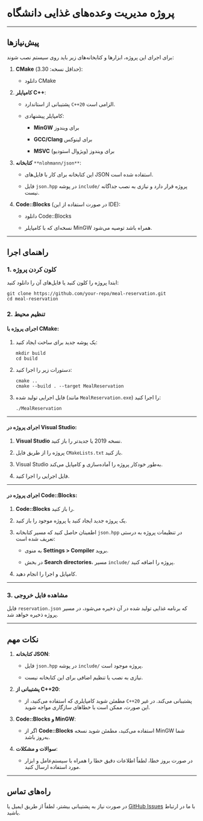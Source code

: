 # پروژه مدیریت وعده‌های غذایی دانشگاه

----------

## پیش‌نیازها

برای اجرای این پروژه، ابزارها و کتابخانه‌های زیر باید روی سیستم نصب شوند:

1.  **CMake** (حداقل نسخه: 3.30):

    -   دانلود CMake

2.  **کامپایلر C++**:

    -   پشتیبانی از استاندارد `C++20` الزامی است.

    -   کامپایلر پیشنهادی:

        -   **MinGW** برای ویندوز

        -   **GCC/Clang** برای لینوکس

        -   **MSVC** برای ویندوز (ویژوال استودیو)

3.  **کتابخانه** `**nlohmann/json**`:

    -   این کتابخانه برای کار با فایل‌های JSON استفاده شده است.

    -   فایل `json.hpp` در پوشه `include/` پروژه قرار دارد و نیازی به نصب جداگانه نیست.

4.  **Code::Blocks** (در صورت استفاده از این IDE):

    -   دانلود Code::Blocks

    -   نسخه‌ای که با کامپایلر MinGW همراه باشد توصیه می‌شود.


----------

## راهنمای اجرا

### 1. کلون کردن پروژه

ابتدا پروژه را کلون کنید یا فایل‌های آن را دانلود کنید:

```
git clone https://github.com/your-repo/meal-reservation.git
cd meal-reservation
```

### 2. تنظیم محیط

#### اجرای پروژه با **CMake**:

1.  یک پوشه جدید برای ساخت ایجاد کنید:

    ```
    mkdir build
    cd build
    ```

2.  دستورات زیر را اجرا کنید:

    ```
    cmake ..
    cmake --build . --target MealReservation
    ```

3.  فایل اجرایی تولید شده (مانند `MealReservation.exe`) را اجرا کنید:

    ```
    ./MealReservation
    ```


----------

#### اجرای پروژه در **Visual Studio**:

1.  **Visual Studio** نسخه 2019 یا جدیدتر را باز کنید.

2.  پروژه را از طریق فایل `CMakeLists.txt` باز کنید.

3.  Visual Studio به‌طور خودکار پروژه را آماده‌سازی و کامپایل می‌کند.

4.  فایل اجرایی را اجرا کنید.


----------

#### اجرای پروژه در **Code::Blocks**:

1.  **Code::Blocks** را باز کنید.

2.  یک پروژه جدید ایجاد کنید یا پروژه موجود را باز کنید.

3.  اطمینان حاصل کنید که مسیر کتابخانه `json.hpp` در تنظیمات پروژه به درستی تعریف شده است:

    -   به منوی **Settings > Compiler** بروید.

    -   در بخش **Search directories**، مسیر `include/` پروژه را اضافه کنید.

4.  کامپایل و اجرا را انجام دهید.


----------

### 3. مشاهده فایل خروجی

فایل `reservation.json` که برنامه غذایی تولید شده در آن ذخیره می‌شود، در مسیر پروژه ذخیره خواهد شد.

----------

## نکات مهم

1.  **کتابخانه JSON**:

    -   فایل `json.hpp` در پوشه `include/` پروژه موجود است.

    -   نیازی به نصب یا تنظیم اضافی برای این کتابخانه نیست.

2.  **پشتیبانی از C++20**:

    -   مطمئن شوید کامپایلری که استفاده می‌کنید، از `C++20` پشتیبانی می‌کند. در غیر این صورت، ممکن است با خطاهای سازگاری مواجه شوید.

3.  **Code::Blocks و MinGW**:

    -   اگر از **Code::Blocks** استفاده می‌کنید، مطمئن شوید نسخه MinGW شما به‌روز باشد.

4.  **سوالات و مشکلات**:

    -   در صورت بروز خطا، لطفاً اطلاعات دقیق خطا را همراه با سیستم‌عامل و ابزار مورد استفاده ارسال کنید.


----------

## راه‌های تماس

در صورت نیاز به پشتیبانی بیشتر، لطفاً از طریق ایمیل یا [GitHub Issues](https://github.com/Amirsalar-Hosseini/meal_reservation//issues) با ما در ارتباط باشید.
